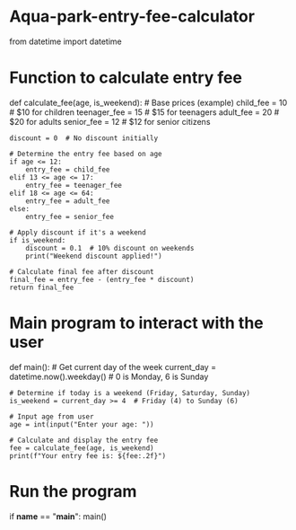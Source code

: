 # Aqua-park-entry-fee-calculator
from datetime import datetime

# Function to calculate entry fee
def calculate_fee(age, is_weekend):
    # Base prices (example)
    child_fee = 10  # $10 for children
    teenager_fee = 15  # $15 for teenagers
    adult_fee = 20  # $20 for adults
    senior_fee = 12  # $12 for senior citizens
    
    discount = 0  # No discount initially

    # Determine the entry fee based on age
    if age <= 12:
        entry_fee = child_fee
    elif 13 <= age <= 17:
        entry_fee = teenager_fee
    elif 18 <= age <= 64:
        entry_fee = adult_fee
    else:
        entry_fee = senior_fee

    # Apply discount if it's a weekend
    if is_weekend:
        discount = 0.1  # 10% discount on weekends
        print("Weekend discount applied!")

    # Calculate final fee after discount
    final_fee = entry_fee - (entry_fee * discount)
    return final_fee

# Main program to interact with the user
def main():
    # Get current day of the week
    current_day = datetime.now().weekday()  # 0 is Monday, 6 is Sunday

    # Determine if today is a weekend (Friday, Saturday, Sunday)
    is_weekend = current_day >= 4  # Friday (4) to Sunday (6)

    # Input age from user
    age = int(input("Enter your age: "))
    
    # Calculate and display the entry fee
    fee = calculate_fee(age, is_weekend)
    print(f"Your entry fee is: ${fee:.2f}")

# Run the program
if __name__ == "__main__":
    main()
